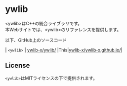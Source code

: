 # ywlib

\<ywlib>はC++の統合ライブラリです。<br>
本Webサイトでは、\<ywlib>のリファレンスを提供します。<br>

以下、GitHub上のソースコード<br>

| `<ywlib>` | [ywlib-x/ywlib/](https://github.com/ywlib-x/ywlib/)
|This|[ywlib-x/ywlib-x.github.io/](https://github.com/ywlib-x/ywlib-x.github.io/)|

## License

`<ywlib>`はMITライセンスの下で提供されます。
